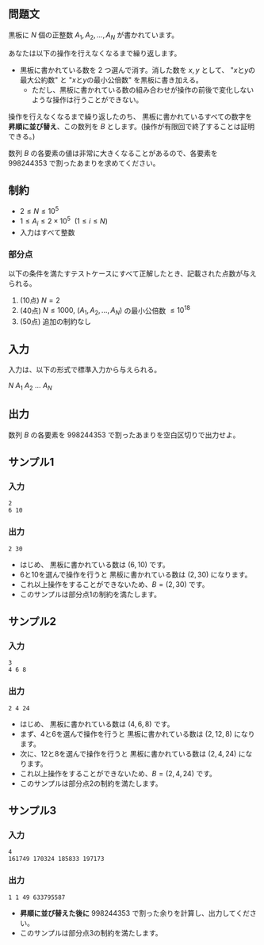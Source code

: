 ## 問題文

黒板に $N$ 個の正整数 $A_1, A_2, \ldots, A_N$ が書かれています。

あなたは以下の操作を行えなくなるまで繰り返します。
- 黒板に書かれている数を $2$ つ選んで消す。消した数を $x, y$ として、
  "$x$と$y$の最大公約数" と "$x$と$y$の最小公倍数" を黒板に書き加える。
  - ただし、黒板に書かれている数の組み合わせが操作の前後で変化しないような操作は行うことができない。

操作を行えなくなるまで繰り返したのち、
黒板に書かれているすべての数字を**昇順に並び替え**、この数列を $B$ とします。(操作が有限回で終了することは証明できる。)

数列 $B$ の各要素の値は非常に大きくなることがあるので、各要素を $998244353$ で割ったあまりを求めてください。


## 制約

- $2 \leq N \leq 10^5$
- $1 \leq A_i \leq 2 \times 10^5~~(1 \leq i \leq N)$
- 入力はすべて整数

### 部分点

以下の条件を満たすテストケースにすべて正解したとき、記載された点数が与えられる。
1. (10点) $N = 2$
1. (40点) $N \leq 1000,~ (A_1, A_2, \ldots, A_N)$ の最小公倍数 $\leq 10^{18}$
1. (50点) 追加の制約なし


## 入力

入力は、以下の形式で標準入力から与えられる。
<div class="code-math">

$N$
$A_1$ $A_2$ $\ldots$ $A_N$
</div>

## 出力

数列 $B$ の各要素を $998244353$ で割ったあまりを空白区切りで出力せよ。

## サンプル1
### 入力
```
2
6 10
```
### 出力
```
2 30
```
- はじめ、 黒板に書かれている数は $(6, 10)$ です。
- 6と10を選んで操作を行うと 黒板に書かれている数は $(2, 30)$ になります。
- これ以上操作をすることができないため、$B = (2, 30)$ です。
- このサンプルは部分点1の制約を満たします。

## サンプル2
### 入力
```
3
4 6 8
```
### 出力
```
2 4 24
```
- はじめ、 黒板に書かれている数は $(4, 6, 8)$ です。
- まず、4と6を選んで操作を行うと 黒板に書かれている数は $(2, 12, 8)$ になります。
- 次に、12と8を選んで操作を行うと 黒板に書かれている数は $(2, 4, 24)$ になります。
- これ以上操作をすることができないため、$B = (2, 4, 24)$ です。
- このサンプルは部分点2の制約を満たします。

## サンプル3
### 入力
```
4
161749 170324 185833 197173
```
### 出力
```
1 1 49 633795587
```
- **昇順に並び替えた後に** $998244353$ で割った余りを計算し、出力してください。
- このサンプルは部分点3の制約を満たします。
